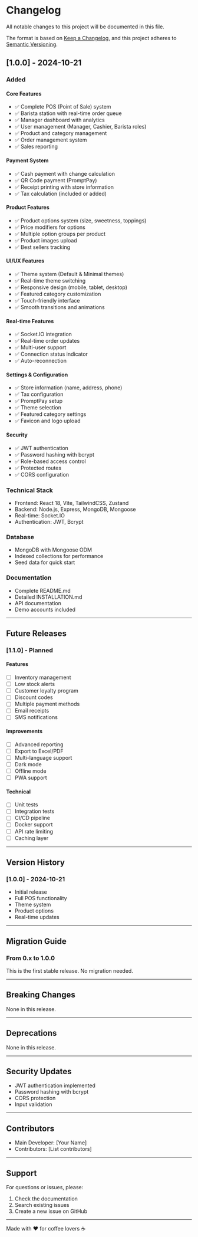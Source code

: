 # Changelog

All notable changes to this project will be documented in this file.

The format is based on [Keep a Changelog](https://keepachangelog.com/en/1.0.0/),
and this project adheres to [Semantic Versioning](https://semver.org/spec/v2.0.0.html).

## [1.0.0] - 2024-10-21

### Added

#### Core Features
- ✅ Complete POS (Point of Sale) system
- ✅ Barista station with real-time order queue
- ✅ Manager dashboard with analytics
- ✅ User management (Manager, Cashier, Barista roles)
- ✅ Product and category management
- ✅ Order management system
- ✅ Sales reporting

#### Payment System
- ✅ Cash payment with change calculation
- ✅ QR Code payment (PromptPay)
- ✅ Receipt printing with store information
- ✅ Tax calculation (included or added)

#### Product Features
- ✅ Product options system (size, sweetness, toppings)
- ✅ Price modifiers for options
- ✅ Multiple option groups per product
- ✅ Product images upload
- ✅ Best sellers tracking

#### UI/UX Features
- ✅ Theme system (Default & Minimal themes)
- ✅ Real-time theme switching
- ✅ Responsive design (mobile, tablet, desktop)
- ✅ Featured category customization
- ✅ Touch-friendly interface
- ✅ Smooth transitions and animations

#### Real-time Features
- ✅ Socket.IO integration
- ✅ Real-time order updates
- ✅ Multi-user support
- ✅ Connection status indicator
- ✅ Auto-reconnection

#### Settings & Configuration
- ✅ Store information (name, address, phone)
- ✅ Tax configuration
- ✅ PromptPay setup
- ✅ Theme selection
- ✅ Featured category settings
- ✅ Favicon and logo upload

#### Security
- ✅ JWT authentication
- ✅ Password hashing with bcrypt
- ✅ Role-based access control
- ✅ Protected routes
- ✅ CORS configuration

### Technical Stack
- Frontend: React 18, Vite, TailwindCSS, Zustand
- Backend: Node.js, Express, MongoDB, Mongoose
- Real-time: Socket.IO
- Authentication: JWT, Bcrypt

### Database
- MongoDB with Mongoose ODM
- Indexed collections for performance
- Seed data for quick start

### Documentation
- Complete README.md
- Detailed INSTALLATION.md
- API documentation
- Demo accounts included

---

## Future Releases

### [1.1.0] - Planned

#### Features
- [ ] Inventory management
- [ ] Low stock alerts
- [ ] Customer loyalty program
- [ ] Discount codes
- [ ] Multiple payment methods
- [ ] Email receipts
- [ ] SMS notifications

#### Improvements
- [ ] Advanced reporting
- [ ] Export to Excel/PDF
- [ ] Multi-language support
- [ ] Dark mode
- [ ] Offline mode
- [ ] PWA support

#### Technical
- [ ] Unit tests
- [ ] Integration tests
- [ ] CI/CD pipeline
- [ ] Docker support
- [ ] API rate limiting
- [ ] Caching layer

---

## Version History

### [1.0.0] - 2024-10-21
- Initial release
- Full POS functionality
- Theme system
- Product options
- Real-time updates

---

## Migration Guide

### From 0.x to 1.0.0

This is the first stable release. No migration needed.

---

## Breaking Changes

None in this release.

---

## Deprecations

None in this release.

---

## Security Updates

- JWT authentication implemented
- Password hashing with bcrypt
- CORS protection
- Input validation

---

## Contributors

- Main Developer: [Your Name]
- Contributors: [List contributors]

---

## Support

For questions or issues, please:
1. Check the documentation
2. Search existing issues
3. Create a new issue on GitHub

---

Made with ❤️ for coffee lovers ☕

